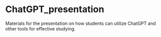 # ChatGPT_presentation
Materials for the presentation on how students can utilize ChatGPT and other tools for effective studying.
